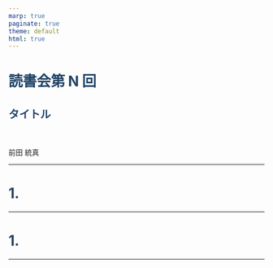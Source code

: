```yaml
---
marp: true
paginate: true
theme: default
html: true
---
```


<!---
_class: title
--->

<style>

/* @theme custom */
@import "default";
@import url("https://fonts.googleapis.com/css2?family=Noto+Sans+JP:wght@300;400;600;700;900&display=swap");

:root {
  --accent: #5e80ad;       /* メインアクセントカラー */
  --accent-strong: #4488cc;/* 強調カラー */
  --bg-light: #f9fbfd;     /* 背景用ライト色 */
  --muted: #656d76;        /* 本文の落ち着いた色 */
}

section {
  color: var(--muted);
  font-family: "Noto Sans JP", sans-serif;
  font-size: 20px;
  line-height: 1.7;
  padding-bottom: 1em;
}


strong {
  color: var(--accent-strong);
}

em {
  font-style: normal;
  font-weight: bold;
  background-color: #4488cc25;
  padding: 0.1em 0.3em;
  border-radius: 6px;
}

h1,
h2 {
  color: #224466;
  font-weight: 700;
  letter-spacing: -0.01em;
}


section mjx-container {
  color: var(--accent);
}

section table {
  margin: 10px auto;
  border-collapse: collapse;
  overflow: hidden;
  border-radius: 8px; /* 角丸表 */
}

section table th,
section table td {
  border: 1px solid #d0d7de;
  padding: 0.5em 0.8em;
}

section table th {
  background-color: #eef4fa;
  color: #224466;
  font-weight: 600;
}

section table td {
  text-align: center;
  background: #fff;
}

section table td img {
  display: block;
  margin: 0 auto;
}

header {
  width: 95%;
  padding: 10px;
  font-size: 1.3em;
  font-weight: bold;
  border-bottom: 2px solid var(--accent);
  margin-bottom: 0.6em;
}

</style>

# 読書会第 N 回

## タイトル

<br>
<br>
前田 統真

---

<!-- _header: この発表の流れ -->

# 1.

---

<!-- _header: 1. -->

# 1.

---
